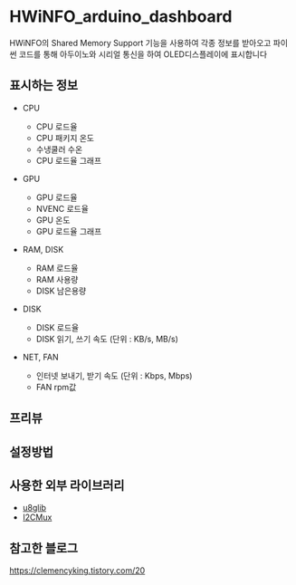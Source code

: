 # HWiNFO_arduino_dashboard
HWiNFO의 Shared Memory Support 기능을 사용하여 각종 정보를 받아오고 파이썬 코드를 통해 아두이노와 시리얼 통신을 하여 OLED디스플레이에 표시합니다   

## 표시하는 정보  
* CPU   
  * CPU 로드율
  * CPU 패키지 온도
  * 수냉쿨러 수온
  * CPU 로드율 그래프
  
* GPU
  * GPU 로드율
  * NVENC 로드율
  * GPU 온도
  * GPU 로드율 그래프
  
* RAM, DISK
  * RAM 로드율
  * RAM 사용량
  * DISK 남은용량

* DISK
  * DISK 로드율
  * DISK 읽기, 쓰기 속도 (단위 : KB/s, MB/s)

* NET, FAN
  * 인터넷 보내기, 받기 속도 (단위 : Kbps, Mbps)
  * FAN rpm값
  
## 프리뷰

## 

## 설정방법

## 사용한 외부 라이브러리
* [u8glib](https://github.com/olikraus/u8glib)
* [I2CMux](https://github.com/alvaroferran/I2C-multiplexer)

## 참고한 블로그    
https://clemencyking.tistory.com/20
